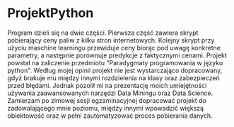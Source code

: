 # ProjektPython
Program dzieli się na dwie części.
Pierwsza część zawiera skrypt pobierający ceny paliw z kilku stron internetowych. Kolejny skrypt przy użyciu maschine learningu przewiduje ceny biorąc pod uwagę konkretne parametry, a następnie porównuje predykcje z faktycznymi cenami. Projekt powstał na zaliczenie przedmiotu "Paradygmaty programowania w języku python". Według mojej opinii projekt nie jest wystarczająco dopracowany, gdyż brakuje mu między innymi rozdzielenia na klasy oraz zabezpieczeń przed błędami. Jednak pozolił mi na prezentację moich umiejętności używania zaawansowanych narzędzi Data Miningu oraz Data Science. Zamierzam po zimowej sesji egzaminacyjnej dopracować projekt do zadowalającego mnie poziomu, między innymi wpowadzić większą obiektowość oraz w pełni zautomatyzować proces pobierania danych.
